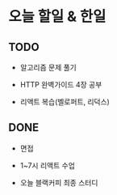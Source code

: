 # 오늘 할일 & 한일

## TODO

- 알고리즘 문제 풀기

- HTTP 완벽가이드 4장 공부

- 리액트 복습(벨로퍼트, 리덕스)

## DONE

- 면접

- 1~7시 리액트 수업

- 오늘 블랙커피 최종 스터디
